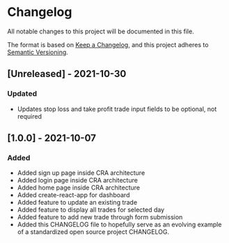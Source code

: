 # Changelog
All notable changes to this project will be documented in this file.

The format is based on [Keep a Changelog](https://keepachangelog.com/en/1.0.0/),
and this project adheres to [Semantic Versioning](https://semver.org/spec/v2.0.0.html).

## [Unreleased] - 2021-10-30
### Updated
- Updates stop loss and take profit trade input fields to be optional, not required

## [1.0.0] - 2021-10-07
### Added
- Added sign up page inside CRA architecture
- Added login page inside CRA architecture
- Added home page inside CRA architecture
- Added create-react-app for dashboard
- Added feature to update an existing trade
- Added feature to display all trades for selected day 
- Added feature to add new trade through form submission
- Added this CHANGELOG file to hopefully serve as an evolving example of a
  standardized open source project CHANGELOG.